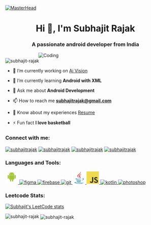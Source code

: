 [![MasterHead](https://1.bp.blogspot.com/-7A4WynwLsMw/XbBpCXG8fHI/AAAAAAAAMt4/uOa1bpLskYgrwGbllhSu2SDj_Mig8SXJQCLcBGAsYHQ/s1600/2000_600px.gif)](https://rishavchanda.io)
<h1 align="center">Hi 👋, I'm Subhajit Rajak</h1>
<h3 align="center">A passionate android developer from India</h3>
<img align="right" alt="Coding" width="400" src="https://camo.githubusercontent.com/10b2d4e80487e1d9cd086ce8619e15740a1bd22c6462f6be13df93ee684deb7b/68747470733a2f2f616e616c7974696373696e6469616d61672e636f6d2f77702d636f6e74656e742f75706c6f6164732f323031382f31322f646576656c6f7065722d6472696262626c652e676966">

<p align="left"> <img src="https://komarev.com/ghpvc/?username=subhajit-rajak&label=Profile%20views&color=0e75b6&style=flat" alt="subhajit-rajak" /> </p>


- 🔭 I’m currently working on [Ai Vision](https://github.com/subhajit-rajak/Ai-Vision)

- 🌱 I’m currently learning **Android with XML**

- 💬 Ask me about **Android Development**

- 📫 How to reach me **subhajitrajak@gmail.com**

- 📄 Know about my experiences [Resume](https://drive.google.com/file/d/1BHfNJn-2bQ_ObtvlIPmtMhl9KhmpWx6E/view?usp=sharing)

- ⚡ Fun fact **I love basketball**

<h3 align="left">Connect with me:</h3>
<p align="left">
<a href="https://linkedin.com/in/subhajitrajak" target="blank"><img align="center" src="https://raw.githubusercontent.com/rahuldkjain/github-profile-readme-generator/master/src/images/icons/Social/linked-in-alt.svg" alt="subhajitrajak" height="30" width="40" /></a>
<a href="https://www.leetcode.com/subhajitrajak" target="blank"><img align="center" src="https://raw.githubusercontent.com/rahuldkjain/github-profile-readme-generator/master/src/images/icons/Social/leet-code.svg" alt="subhajitrajak" height="30" width="40" /></a>
<a href="https://auth.geeksforgeeks.org/user/subhajitrajak" target="blank"><img align="center" src="https://raw.githubusercontent.com/rahuldkjain/github-profile-readme-generator/master/src/images/icons/Social/geeks-for-geeks.svg" alt="subhajitrajak" height="30" width="40" /></a>
<a href="https://dev.to/subhajitrajak" target="blank"><img align="center" src="https://raw.githubusercontent.com/rahuldkjain/github-profile-readme-generator/master/src/images/icons/Social/devto.svg" alt="subhajitrajak" height="30" width="40" /></a>
</p>

<h3 align="left">Languages and Tools:</h3>
<p align="left"> <a href="https://developer.android.com" target="_blank" rel="noreferrer"> <img src="https://raw.githubusercontent.com/devicons/devicon/master/icons/android/android-original-wordmark.svg" alt="android" width="40" height="40"/> </a> <a href="https://www.figma.com/" target="_blank" rel="noreferrer"> <img src="https://www.vectorlogo.zone/logos/figma/figma-icon.svg" alt="figma" width="40" height="40"/> </a> <a href="https://firebase.google.com/" target="_blank" rel="noreferrer"> <img src="https://www.vectorlogo.zone/logos/firebase/firebase-icon.svg" alt="firebase" width="40" height="40"/> </a> <a href="https://git-scm.com/" target="_blank" rel="noreferrer"> <img src="https://www.vectorlogo.zone/logos/git-scm/git-scm-icon.svg" alt="git" width="40" height="40"/> </a> <a href="https://www.java.com" target="_blank" rel="noreferrer"> <img src="https://raw.githubusercontent.com/devicons/devicon/master/icons/java/java-original.svg" alt="java" width="40" height="40"/> </a> <a href="https://developer.mozilla.org/en-US/docs/Web/JavaScript" target="_blank" rel="noreferrer"> <img src="https://raw.githubusercontent.com/devicons/devicon/master/icons/javascript/javascript-original.svg" alt="javascript" width="40" height="40"/> </a> <a href="https://kotlinlang.org" target="_blank" rel="noreferrer"> <img src="https://www.vectorlogo.zone/logos/kotlinlang/kotlinlang-icon.svg" alt="kotlin" width="40" height="40"/> </a> <a href="https://www.photoshop.com/en" target="_blank" rel="noreferrer"> <img src="https://upload.wikimedia.org/wikipedia/commons/a/af/Adobe_Photoshop_CC_icon.svg" alt="photoshop" width="40" height="40"/> </a> </p>

<h3 align="left">Leetcode Stats:</h3>

[![Subhajit's LeetCode stats](https://leetcode-stats-six.vercel.app/?username=subhajitrajak&theme=dark)](https://leetcode.com/subhajitrajak/)

<p><img align="left" src="https://github-readme-stats.vercel.app/api/top-langs?username=subhajit-rajak&show_icons=true&locale=en&layout=compact" alt="subhajit-rajak" /></p>

<p>&nbsp;<img align="center" src="https://github-readme-stats.vercel.app/api?username=subhajit-rajak&show_icons=true&locale=en" alt="subhajit-rajak" /></p>
